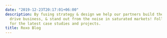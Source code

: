 ```yaml
---
date: "2019-12-23T20:17:01+06:00"
description: By fusing strategy & design we help our partners build their brands,
  drive business, & stand out from the noise in saturated markets! Follow our blog
  for the latest case studies and projects.
title: Roxo Blog
---
```


